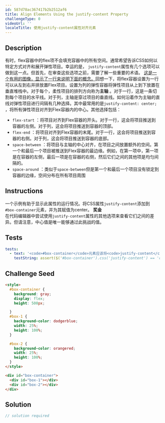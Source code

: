 ```yaml
---
id: 587d78ac367417b2b2512af6
title: Align Elements Using the justify-content Property
challengeType: 0
videoUrl: ''
localeTitle: 使用justify-content属性对齐元素
---
```


## Description
<section id="description">有时，flex容器中的flex项不会填充容器中的所有空间。通常希望告诉CSS如何以特定方式对齐和展开弹性项目。幸运的是， <code>justify-content</code>属性有几个选项可以做到这一点。但首先，在审查这些选项之前，需要了解一些重要的术语。 <a href="https://www.w3.org/TR/css-flexbox-1/images/flex-direction-terms.svg" target="_blank">这是一个有用的图像，显​​示了一行来说明下面的概念。</a>回想一下，将flex容器设置为一行可以从左到右并排放置Flex项目。设置为列的弹性容器将弹性项目从上到下放置在垂直堆栈中。对于每个，柔性项目的排列方向称为<strong>主轴</strong> 。对于一行，这是一条切割每个项目的水平线。对于列，主轴是穿过项目的垂直线。如何沿着作为主轴的直线对弹性项目进行间隔有几种选择。其中最常用的是<code>justify-content: center;</code> ，将所有弹性项目对齐到Flex容器内的中心。其他选择包括： <ul><li> <code>flex-start</code> ：将项目对齐到Flex容器的开头。对于一行，这会将项目推送到容器的左侧。对于列，这会将项目推送到容器的顶部。 </li><li> <code>flex-end</code> ：将项目对齐到Flex容器的末尾。对于一行，这会将项目推送到容器的右侧。对于列，这会将项目推送到容器的底部。 </li><li> <code>space-between</code> ：将项目与主轴的中心对齐，在项目之间放置额外的空间。第一个和最后一个项目被推送到Flex容器的最边缘。例如，在第一项中，第一项是在容器的左侧，最后一项是在容器的右侧，然后它们之间的其他项是均匀间隔的。 </li><li> <code>space-around</code> ：类似于<code>space-between</code>但是第一个和最后一个项目没有锁定到容器的边缘，空间分布在所有项目周围</li></ul></section>

## Instructions
<section id="instructions">一个示例有助于显示此属性的运行情况。将CSS属性<code>justify-content</code>添加到<code>#box-container</code>元素，并为其赋值为center。 <strong>奖金</strong> <br>在代码编辑器中尝试使用<code>justify-content</code>属性的其他选项来查看它们之间的差异。但请注意，中心值是唯一能够通过此挑战的值。 </section>

## Tests
<section id='tests'>

```yml
tests:
  - text: '<code>#box-container</code>元素应该将<code>justify-content</code>属性设置为center的值。'
    testString: assert($('#box-container').css('justify-content') == 'center', 'The <code>#box-container</code> element should have a <code>justify-content</code> property set to a value of center.');

```

</section>

## Challenge Seed
<section id='challengeSeed'>

<div id='html-seed'>

```html
<style>
  #box-container {
    background: gray;
    display: flex;
    height: 500px;

  }
  #box-1 {
    background-color: dodgerblue;
    width: 25%;
    height: 100%;
  }

  #box-2 {
    background-color: orangered;
    width: 25%;
    height: 100%;
  }
</style>

<div id="box-container">
  <div id="box-1"></div>
  <div id="box-2"></div>
</div>

```

</div>



</section>

## Solution
<section id='solution'>

```js
// solution required
```
</section>
